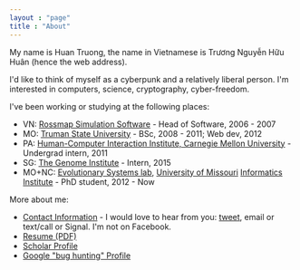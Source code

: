 ```yaml
---
layout : "page"
title : "About"
---
```


My name is Huan Truong, the name in Vietnamese is Trương Nguyễn Hữu Huân (hence the web address).

I'd like to think of myself as a cyberpunk and a relatively liberal person. I'm interested in computers, science, cryptography, cyber-freedom.

I've been working or studying at the following places:

- VN: [Rossmap Simulation Software](http://rossmap.com.vn/) - Head of Software, 2006 - 2007
- MO: [Truman State University](http://www.truman.edu/) - BSc, 2008 - 2011; Web dev, 2012
- PA: [Human-Computer Interaction Institute, Carnegie Mellon University](http://www.cmu.edu/) - Undergrad intern, 2011
- SG: [The Genome Institute](http://www.a-star.edu.sg/gis) - Intern, 2015
- MO+NC: [Evolutionary Systems lab](http://www4.ncsu.edu/~gconant/), [University of Missouri](http://www.mizzou.edu/) [Informatics Institute](http://muii.missouri.edu/) - PhD student, 2012 - Now

More about me:

- [Contact Information](/vc) - I would love to hear from you: [tweet](https://twitter.com/huant), email or text/call or Signal. I'm not on Facebook.
- [Resume (PDF)](/resume.pdf)
- [Scholar Profile](https://scholar.google.com/citations?user=ZTuFnawAAAAJ&hl=en)
- [Google "bug hunting" Profile](https://bughunter.withgoogle.com/profile/d5f16dfd-6636-4460-ac1b-24d6c9bbb4b2)
